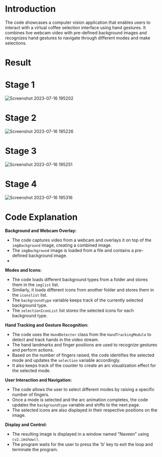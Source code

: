 # Introduction
The code showcases a computer vision application that enables users to interact with a virtual coffee selection interface using hand gestures. 
It combines live webcam video with pre-defined background images and recognizes hand gestures to navigate through different modes and make selections.


# Result
# Stage 1
![Screenshot 2023-07-16 195202](https://github.com/Naveen3251/OpenCv/assets/114800360/cc4a616f-3202-4aeb-94b8-a461b5e9ec68)
# Stage 2
![Screenshot 2023-07-16 195226](https://github.com/Naveen3251/OpenCv/assets/114800360/e96a0475-ce2a-4c81-aa5b-9a920e8510c1)
# Stage 3
![Screenshot 2023-07-16 195251](https://github.com/Naveen3251/OpenCv/assets/114800360/5496b557-9711-4510-b54d-408a583a8868)
# Stage 4
![Screenshot 2023-07-16 195316](https://github.com/Naveen3251/OpenCv/assets/114800360/2f795087-4f92-46dd-bee3-56bc6ed15267)


# Code Explanation

**Background and Webcam Overlay:**
- The code captures video from a webcam and overlays it on top of the `imgBackground` image, creating a combined image.
- The `imgBackground` image is loaded from a file and contains a pre-defined background image.
- 
**Modes and Icons:**
- The code loads different background types from a folder and stores them in the `imglist` list.
- Similarly, it loads different icons from another folder and stores them in the `iconslist` list.
- The `backgroundtype` variable keeps track of the currently selected background type.
- The `selectionIconList` list stores the selected icons for each background type.

**Hand Tracking and Gesture Recognition:**
- The code uses the `HandDetector` class from the `HandTrackingModule` to detect and track hands in the video stream.
- The hand landmarks and finger positions are used to recognize gestures and perform actions.
- Based on the number of fingers raised, the code identifies the selected mode and updates the `selection` variable accordingly.
- It also keeps track of the counter to create an arc visualization effect for the selected mode.

**User Interaction and Navigation:**
- The code allows the user to select different modes by raising a specific number of fingers.
- Once a mode is selected and the arc animation completes, the code updates the `backgroundtype` variable and shifts to the next page.
- The selected icons are also displayed in their respective positions on the image.

**Display and Control:**
- The resulting image is displayed in a window named "Naveen" using `cv2.imshow()`.
- The program waits for the user to press the 'b' key to exit the loop and terminate the program.
